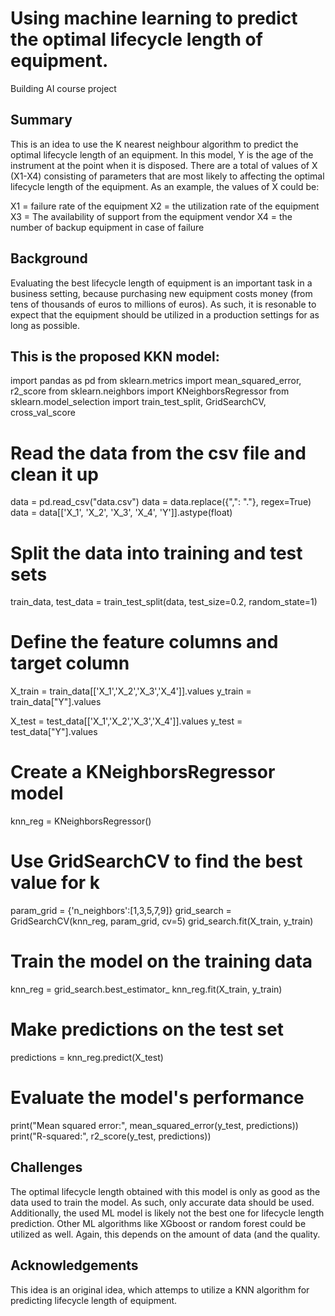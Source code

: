 # Using machine learning to predict the optimal lifecycle length of equipment.

Building AI course project

## Summary

This is an idea to use the K nearest neighbour algorithm to predict the optimal lifecycle length of an equipment. In this model, Y is the age of the instrument at the point when it is disposed. There are a total of values of X (X1-X4) consisting of parameters that are most likely to affecting the optimal lifecycle length of the equipment. As an example, the values of X could be:

X1 = failure rate of the equipment
X2 = the utilization rate of the equipment
X3 = The availability of support from the equipment vendor
X4 = the number of backup equipment in case of failure

## Background

Evaluating the best lifecycle length of equipment is an important task in a business setting, because purchasing new equipment costs money (from tens of thousands of euros to millions of euros). As such, it is resonable to expect that the equipment should be utilized in a production settings for as long as possible.

## This is the proposed KKN model:

import pandas as pd
from sklearn.metrics import mean_squared_error, r2_score
from sklearn.neighbors import KNeighborsRegressor
from sklearn.model_selection import train_test_split, GridSearchCV, cross_val_score

# Read the data from the csv file and clean it up
data = pd.read_csv("data.csv")
data = data.replace({",": "."}, regex=True)
data = data[['X_1', 'X_2', 'X_3', 'X_4', 'Y']].astype(float)

# Split the data into training and test sets
train_data, test_data = train_test_split(data, test_size=0.2, random_state=1)

# Define the feature columns and target column
X_train = train_data[['X_1','X_2','X_3','X_4']].values
y_train = train_data["Y"].values

X_test = test_data[['X_1','X_2','X_3','X_4']].values
y_test = test_data["Y"].values

# Create a KNeighborsRegressor model
knn_reg = KNeighborsRegressor()

# Use GridSearchCV to find the best value for k
param_grid = {'n_neighbors':[1,3,5,7,9]}
grid_search = GridSearchCV(knn_reg, param_grid, cv=5)
grid_search.fit(X_train, y_train)

# Train the model on the training data
knn_reg = grid_search.best_estimator_
knn_reg.fit(X_train, y_train)

# Make predictions on the test set
predictions = knn_reg.predict(X_test)

# Evaluate the model's performance
print("Mean squared error:", mean_squared_error(y_test, predictions))
print("R-squared:", r2_score(y_test, predictions))


## Challenges

The optimal lifecycle length obtained with this model is only as good as the data used to train the model. As such, only accurate data should be used. Additionally, the used ML model is likely not the best one for lifecycle length prediction. Other ML algorithms like XGboost or random forest could be utilized as well. Again, this depends on the amount of data (and the quality.

## Acknowledgements 

This idea is an original idea, which attemps to utilize a KNN algorithm for predicting lifecycle length of equipment. 
